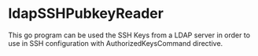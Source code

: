 # ldapSSHPubkeyReader

This go program can be used the SSH Keys from a LDAP server in order to use in SSH configuration with AuthorizedKeysCommand directive.
